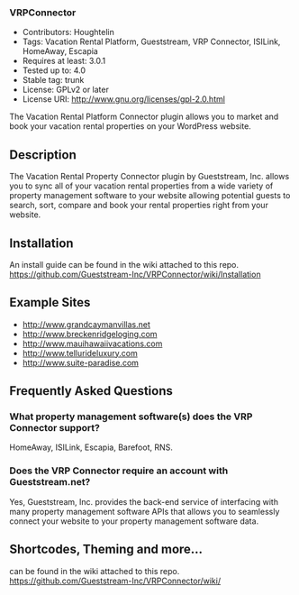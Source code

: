 ### VRPConnector ###
* Contributors: Houghtelin
* Tags: Vacation Rental Platform, Gueststream, VRP Connector, ISILink, HomeAway, Escapia
* Requires at least: 3.0.1
* Tested up to: 4.0
* Stable tag: trunk
* License: GPLv2 or later
* License URI: http://www.gnu.org/licenses/gpl-2.0.html

The Vacation Rental Platform Connector plugin allows you to market and book your vacation rental properties 
on your WordPress website.

## Description ##

The Vacation Rental Property Connector plugin by Gueststream, Inc. allows you to sync all of your vacation rental
properties from a wide variety of property management software to your website allowing potential guests to
search, sort, compare and book your rental properties right from your website.

## Installation ##

An install guide can be found in the wiki attached to this repo.
https://github.com/Gueststream-Inc/VRPConnector/wiki/Installation

## Example Sites ##
* http://www.grandcaymanvillas.net
* http://www.breckenridgeloging.com
* http://www.mauihawaiivacations.com
* http://www.tellurideluxury.com
* http://www.suite-paradise.com

## Frequently Asked Questions ##

### What property management software(s) does the VRP Connector support? ###

HomeAway, ISILink, Escapia, Barefoot, RNS.

### Does the VRP Connector require an account with Gueststream.net? ###

Yes, Gueststream, Inc. provides the back-end service of interfacing with many property management software APIs 
that allows you to seamlessly connect your website to your property management software data.

## Shortcodes, Theming and more... ##
can be found in the wiki attached to this repo.
https://github.com/Gueststream-Inc/VRPConnector/wiki/